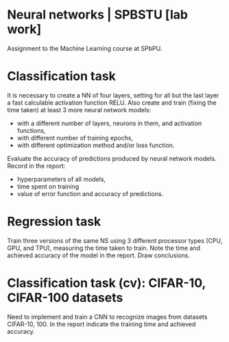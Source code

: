 # Neural networks | SPBSTU [lab work]

Assignment to the Machine Learning course at SPbPU.

# Classification task
It is necessary to create a NN of four layers, setting for all but the last layer a fast calculable activation function RELU. Also create and train (fixing the time taken) at least 3 more neural network models: 
+ with a different number of layers, neurons in them, and activation functions, 
+ with different number of training epochs, 
+ with different optimization method and/or loss function. 

Evaluate the accuracy of predictions produced by neural network models. Record in the report: 
+ hyperparameters of all models, 
+ time spent on training 
+ value of error function and accuracy of predictions. 

# Regression task
Train three versions of the same NS using 3 different processor types (CPU, GPU, and TPU), measuring the time taken to train. Note the time and achieved accuracy of the model in the report. Draw conclusions.

# Classification task (cv): CIFAR-10, CIFAR-100 datasets
Need to implement and train a CNN to recognize images from datasets CIFAR-10, 100. In the report indicate the training time and achieved accuracy.